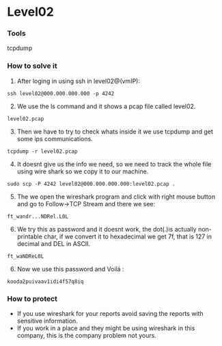# Level02

### Tools
tcpdump


### How to solve it

1. After loging in using ssh in level02@(vmIP): 
```
ssh level02@000.000.000.000 -p 4242
```
2. We use the ls command and it shows a pcap file called level02.
```
level02.pcap
```
3. Then we have to try to check whats inside it we use tcpdump and get some ips communications.
```
tcpdump -r level02.pcap 
```
4. It doesnt give us the info we need, so we need to track the whole file using wire shark so we copy it to our machine.
```
sudo scp -P 4242 level02@000.000.000.000:level02.pcap .
```
5. The we open the wireshark program and click with right mouse button and go to Follow->TCP Stream and there we see:
```
ft_wandr...NDRel.L0L
```
6. We try this as password and it doesnt work, the dot(.)is actually non-printable char, if we convert it to hexadecimal we get 7f, that is 127 in decimal and DEL in ASCII.
```
ft_waNDReL0L
```
6. Now we use this password and Voilá :
```
kooda2puivaav1idi4f57q8iq
```
### How to protect
 - If you use wireshark for your reports avoid saving the reports with sensitive information.
 - If you work in a place and they might be using wireshark in this company, this is the company problem not yours.
